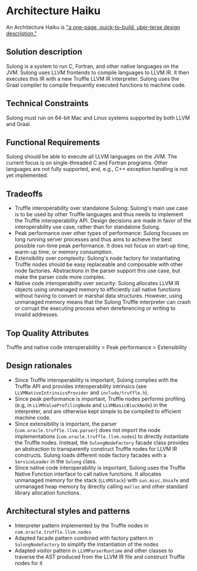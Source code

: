 # Architecture Haiku

An Architecture Haiku is ["a one-page, quick-to-build, uber-terse design description."](http://www.neverletdown.net/2015/03/architecture-haiku.html)

## Solution description

Sulong is a system to run C, Fortran, and other native languages on the JVM.
Sulong uses LLVM frontends to compile languages to LLVM IR.
It then executes this IR with a new Truffle LLVM IR interpreter.
Sulong uses the Graal compiler to compile frequently executed functions
to machine code.

## Technical Constraints

Sulong must run on 64-bit Mac and Linux systems supported by both LLVM and Graal.

## Functional Requirements

Sulong should be able to execute all LLVM languages on the JVM.
The current focus is on single-threaded C and Fortran programs.
Other languages are not fully supported, and, e.g., C++ exception handling
is not yet implemented.

## Tradeoffs

* Truffle interoperability over standalone Sulong:
Sulong's main use case is to be used by other Truffle languages and thus
needs to implement the Truffle interoperability API. Design decisions are
made in favor of the interoperability use case, rather than for standalone
Sulong.
* Peak performance over other types of performance: Sulong focuses on
long running server processes and thus aims to achieve the best possible
run-time peak performance. It does not focus on start-up time, warm-up time,
or memory consumption.
* Extensibility over complexity: Sulong's node factory for instantiating
Truffle nodes should be easy replaceable and composable with other node
factories. Abstractions in the parser support this use case, but make the
parser code more complex.
* Native code interoperability over security: Sulong allocates LLVM IR
objects using unmanaged memory to efficiently call native functions
without having to convert or marshal data structures. However, using
unmanaged memory means that the Sulong Truffle interpreter can crash or
corrupt the executing process when dereferencing or writing to invalid
addresses.

## Top Quality Attributes

Truffle and native code interoperability > Peak performance > Extensibility

## Design rationales

* Since Truffle interoperability is important, Sulong complies with the
Truffle API and provides interoperability intrinsics
(see `LLVMNativeIntrinsicsProvider` and `include/truffle.h`).
* Since peak performance is important, Truffle nodes performs profiling
(e.g, in `LLVMValueProfilingNode` and `LLVMBasicBlockNode`) in the
interpreter, and are otherwise kept simple to be compiled to efficient
machine code.
* Since extensibility is important, the parser (`com.oracle.truffle.llvm.parser`)
does not import the node implementations (`com.oracle.truffle.llvm.nodes`)
to directly instantiate the Truffle nodes. Instead, the `SulongNodeFactory`
facade class provides an abstraction to transparently construct Truffle nodes
for LLVM IR constructs. Sulong loads different node factory facades with a
`ServiceLoader` in the `Sulong` class.
* Since native code interoperability is important, Sulong uses the
Truffle Native Function interface to call native functions. It allocates unmanaged
memory for the stack (`LLVMStack`) with `sun.misc.Unsafe` and unmanaged heap
memory by directly calling `malloc` and other standard library allocation
functions.

## Architectural styles and patterns

* Interpreter pattern implemented by the Truffle nodes in `com.oracle.truffle.llvm.nodes`
* Adapted facade pattern combined with factory pattern in `SulongNodeFactory`
to simplify the instantiation of the nodes
* Adapted visitor pattern in `LLVMParserRuntime` and other classes to traverse
the AST produced from the LLVM IR file and construct Truffle nodes for it
